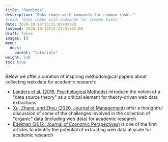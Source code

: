 ```yaml
---
title: "Readings"
description: "Doks comes with commands for common tasks."
#lead: "Doks comes with commands for common tasks."
date: 2020-10-13T15:21:01+02:00
lastmod: 2020-10-13T15:21:01+02:00
draft: false
images: []
menu:
  docs:
    parent: "tutorials"
weight: 210
toc: true
---
```


Below we offer a curation of inspiring methodological papers about collecting web data for academic research:

- [Landers et al. (2016, Psychological Methods)](https://psycnet.apa.org/record/2016-25479-001) introduce the notion of a "data source theory" as a critical element for theory-driven web data extractions
- [Xu, Zhang, and Zhou (2020, Journal of Management)](https://journals.sagepub.com/doi/full/10.1177/0149206319862027) offer a thoughtful discussion of some of the challenges involved in the collection of "organic" data (including web data) for academic research
- [Edelman (2012, Journal of Economic Perspectives)](https://www.aeaweb.org/articles?id=10.1257/jep.26.2.189) is one of the first articles to identify the potential of extracting web data at scale for academic research
